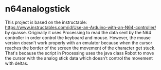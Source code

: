 # n64analogstick
This project is based on the instructable: https://www.instructables.com/id/Use-an-Arduino-with-an-N64-controller/ by quasse. Originally it uses Processing to read the data sent by the N64 controller in order control the keyboard and mouse. However, the mouse version doesn't work properly with an emulator because when the cursor reaches the border of the screen the movement of the character get stuck. That's because the script in Processing uses the java class Robot to move the cursor with the analog stick data which doesn't control the movement with deltas. 
